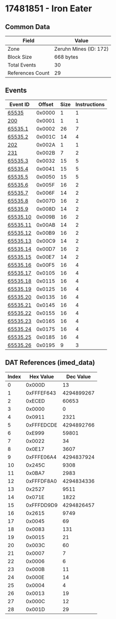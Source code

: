 # 17481851 - Iron Eater

## Common Data

| Field            | Value                  |
|------------------|------------------------|
| Zone             | Zeruhn Mines (ID: 172) |
| Block Size       | 668 bytes              |
| Total Events     | 30                     |
| References Count | 29                     |

## Events

| Event ID                  | Offset   |   Size |   Instructions |
|---------------------------|----------|--------|----------------|
| [65535](./65535.md)       | 0x0000   |      1 |              1 |
| [200](./200.md)           | 0x0001   |      1 |              1 |
| [65535.1](./65535.1.md)   | 0x0002   |     26 |              7 |
| [65535.2](./65535.2.md)   | 0x001C   |     14 |              4 |
| [202](./202.md)           | 0x002A   |      1 |              1 |
| [231](./231.md)           | 0x002B   |      7 |              2 |
| [65535.3](./65535.3.md)   | 0x0032   |     15 |              5 |
| [65535.4](./65535.4.md)   | 0x0041   |     15 |              5 |
| [65535.5](./65535.5.md)   | 0x0050   |     15 |              5 |
| [65535.6](./65535.6.md)   | 0x005F   |     16 |              2 |
| [65535.7](./65535.7.md)   | 0x006F   |     14 |              2 |
| [65535.8](./65535.8.md)   | 0x007D   |     16 |              2 |
| [65535.9](./65535.9.md)   | 0x008D   |     14 |              2 |
| [65535.10](./65535.10.md) | 0x009B   |     16 |              2 |
| [65535.11](./65535.11.md) | 0x00AB   |     14 |              2 |
| [65535.12](./65535.12.md) | 0x00B9   |     16 |              2 |
| [65535.13](./65535.13.md) | 0x00C9   |     14 |              2 |
| [65535.14](./65535.14.md) | 0x00D7   |     16 |              2 |
| [65535.15](./65535.15.md) | 0x00E7   |     14 |              2 |
| [65535.16](./65535.16.md) | 0x00F5   |     16 |              4 |
| [65535.17](./65535.17.md) | 0x0105   |     16 |              4 |
| [65535.18](./65535.18.md) | 0x0115   |     16 |              4 |
| [65535.19](./65535.19.md) | 0x0125   |     16 |              4 |
| [65535.20](./65535.20.md) | 0x0135   |     16 |              4 |
| [65535.21](./65535.21.md) | 0x0145   |     16 |              4 |
| [65535.22](./65535.22.md) | 0x0155   |     16 |              4 |
| [65535.23](./65535.23.md) | 0x0165   |     16 |              4 |
| [65535.24](./65535.24.md) | 0x0175   |     16 |              4 |
| [65535.25](./65535.25.md) | 0x0185   |     16 |              4 |
| [65535.26](./65535.26.md) | 0x0195   |      9 |              3 |

## DAT References (imed_data)

|   Index | Hex Value   |   Dec Value |
|---------|-------------|-------------|
|       0 | 0x000D      |          13 |
|       1 | 0xFFFEF643  |  4294899267 |
|       2 | 0xECED      |       60653 |
|       3 | 0x0000      |           0 |
|       4 | 0x0911      |        2321 |
|       5 | 0xFFFEDCDE  |  4294892766 |
|       6 | 0xE999      |       59801 |
|       7 | 0x0022      |          34 |
|       8 | 0x0E17      |        3607 |
|       9 | 0xFFFE06A4  |  4294837924 |
|      10 | 0x245C      |        9308 |
|      11 | 0x0BA7      |        2983 |
|      12 | 0xFFFDF8A0  |  4294834336 |
|      13 | 0x2527      |        9511 |
|      14 | 0x071E      |        1822 |
|      15 | 0xFFFDD9D9  |  4294826457 |
|      16 | 0x2615      |        9749 |
|      17 | 0x0045      |          69 |
|      18 | 0x0083      |         131 |
|      19 | 0x0015      |          21 |
|      20 | 0x003C      |          60 |
|      21 | 0x0007      |           7 |
|      22 | 0x0006      |           6 |
|      23 | 0x000B      |          11 |
|      24 | 0x000E      |          14 |
|      25 | 0x0004      |           4 |
|      26 | 0x0013      |          19 |
|      27 | 0x000C      |          12 |
|      28 | 0x001D      |          29 |
